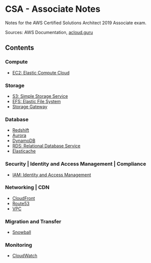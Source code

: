 # CSA - Associate Notes

Notes for the AWS Certified Solutions Architect 2019 Associate exam.

Sources: AWS Documentation, [acloud.guru](https://acloud.guru)

## Contents

### Compute
- [EC2: Elastic Compute Cloud](notes/compute/EC2.md)

### Storage
- [S3: Simple Storage Service](notes/storage/S3.md)
- [EFS: Elastic File System](notes/storage/EFS.md)
- [Storage Gateway](notes/storage/StorageGateway.md)

### Database
- [Redshift](notes/database/Redshift.md)
- [Aurora](notes/database/Aurora.md)
- [DynamoDB](notes/database/DynamoDB.md)
- [RDS: Relational Database Service](notes/database/RDS.md)
- [Elasticache](notes/database/Elasticache.md)

### Security | Identity and Access Management | Compliance
- [IAM: Identity and Access Management](notes/security-iam-compliance/IAM.md)

### Networking | CDN
- [CloudFront](notes/networking-and-cdn/CloudFront.md)
- [Route53](notes/networking-and-cdn/Route53.md)
- [VPC](notes/networking-and-cdn/VPC.md)

### Migration and Transfer
- [Snowball](notes/secondary/migration-and-transfer/Snowball.md)

### Monitoring
- [CloudWatch](notes/monitoring/CloudWatch.md)